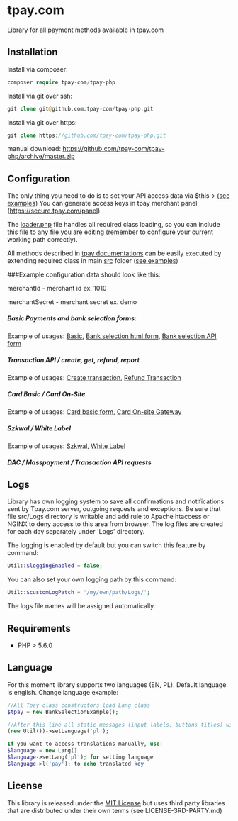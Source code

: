 # tpay.com

Library for all payment methods available in tpay.com

## Installation

Install via composer:
```php
composer require tpay-com/tpay-php
```
Install via git over ssh:
```php
git clone git@github.com:tpay-com/tpay-php.git
```

Install via git over https:
```php
git clone https://github.com/tpay-com/tpay-php.git
```
manual download:
https://github.com/tpay-com/tpay-php/archive/master.zip

## Configuration

The only thing you need to do is to set your API access data via $this-> ([see examples](tpayLibs/examples))
You can generate access keys in tpay merchant panel (https://secure.tpay.com/panel)

The [loader.php](tpayLibs/examples/BasicPaymentForm.php) file handles all required class loading, so you can include this file to any file you are editing
(remember to configure your current working path correctly).

All methods described in [tpay documentations](https://tpay.com/en/documentation) can be easily executed by extending required class in main [src](tpayLibs/src) folder ([see examples](tpayLibs/examples))
  
###Example configuration data should look like this:

  merchantId - merchant id ex. 1010
  
  merchantSecret - merchant secret ex. demo

##### Basic Payments and bank selection forms: 
  
   Example of usages: [Basic](tpayLibs/examples/BasicPaymentForm.php), [Bank selection html form](tpayLibs/examples/BankSelection.php), [Bank selection API form](tpayLibs/examples/BankSelectionAPI.php)
  
##### Transaction API / create, get, refund, report 
    
   Example of usages: [Create transaction](tpayLibs/examples/TransactionApiExample.php), [Refund Transaction](tpayLibs/examples/TransactionRefund.php)
  
##### Card Basic / Card On-Site

  Example of usages: [Card basic form](tpayLibs/examples/CardBasicForm.php), [Card On-site Gateway](tpayLibs/examples/CardGate.php)
  
##### Szkwal / White Label

  Example of usages: [Szkwal](tpayLibs/examples/Szkwal.php), [White Label](tpayLibs/examples/WhiteLabel.php)
  
##### DAC / Masspayment / Transaction API requests
## Logs
Library has own logging system to save all confirmations and notifications sent by Tpay.com server, outgoing requests and exceptions.
Be sure that file src/Logs directory is writable and add rule to Apache htaccess or NGINX to deny access to this area from browser.
The log files are created for each day separately under 'Logs' directory.

The logging is enabled by default but you can switch this feature by command:
 
 ```php
Util::$loggingEnabled = false;
 ```

You can also set your own logging path by this command:

 ```php
Util::$customLogPatch = '/my/own/path/Logs/';
 ```
 The logs file names will be assigned automatically.

## Requirements

  * PHP > 5.6.0

## Language

For this moment library supports two languages (EN, PL). Default language is english.
Change language example:

```php
//All Tpay class constructors load Lang class
$tpay = new BankSelectionExample();

//After this line all static messages (input labels, buttons titles) will be displayed in Polish
(new Util())->setLanguage('pl');

If you want to access translations manually, use:
$language = new Lang()
$language->setLang('pl'); for setting language
$language->l('pay'); to echo translated key
```

## License

This library is released under the [MIT License](http://www.opensource.org/licenses/MIT)
but uses third party libraries that are distributed under their own terms (see LICENSE-3RD-PARTY.md)
